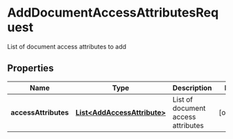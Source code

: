

# AddDocumentAccessAttributesRequest

List of document access attributes to add

## Properties

| Name | Type | Description | Notes |
|------------ | ------------- | ------------- | -------------|
|**accessAttributes** | [**List&lt;AddAccessAttribute&gt;**](AddAccessAttribute.md) | List of document access attributes |  [optional] |



